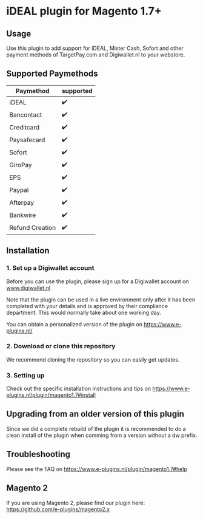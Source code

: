 # iDEAL plugin for Magento 1.7+

## Usage
Use this plugin to add support for iDEAL, Mister Cash, Sofort and other payment methods of 
TargetPay.com and Digiwallet.nl to your webstore. 

## Supported Paymethods
| Paymethod	|   supported	| 
|-------------	|---	|
| iDEAL	|:heavy_check_mark:	|
| Bancontact	|:heavy_check_mark:	|
| Creditcard	|:heavy_check_mark:	|
| Paysafecard	|:heavy_check_mark:	|
| Sofort	|:heavy_check_mark:	|
| GiroPay	|:heavy_check_mark:	|
| EPS	|:heavy_check_mark:	|
| Paypal    |:heavy_check_mark:	|
| Afterpay	|:heavy_check_mark:	|
| Bankwire	|:heavy_check_mark:	|
| Refund Creation	|:heavy_check_mark:	|

## Installation

### 1. Set up a Digiwallet account
Before you can use the plugin, please sign up for a Digiwallet account on www.digiwallet.nl

Note that the plugin can be used in a live environment only after it has been completed with your details and
is approved by their compliance department. This would normally take about one working day. 

You can obtain a personalized version of the plugin on https://www.e-plugins.nl/

### 2. Download or clone this repository

We recommend cloning the repository so you can easily get updates. 

### 3. Setting up

Check out the specific installation instructions and tips on https://www.e-plugins.nl/plugin/magento1.7#install

## Upgrading from an older version of this plugin

Since we did a complete rebuild of the plugin it is recommended to do a clean install of the plugin when comming from a version without a dw prefix.

## Troubleshooting

Please see the FAQ on https://www.e-plugins.nl/plugin/magento1.7#help

## Magento 2
If you are using Magento 2, please find our plugin here: https://github.com/e-plugins/magento2.x
